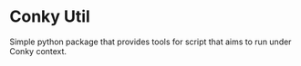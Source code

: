 # Conky Util

Simple python package that provides tools for script that aims to run under Conky context.

